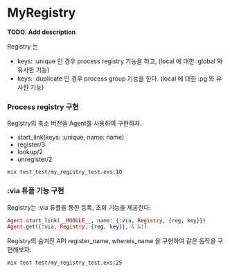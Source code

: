 # MyRegistry

**TODO: Add description**

Registry 는

- keys: :unique 인 경우 process registry 기능을 하고, (local 에 대한 :global 와 유사한 기능)
- keys: :duplicate 인 경우 process group 기능을 한다. (local 에 대한 :pg 와 유사한 기능)

### Process registry 구현

Registry의 축소 버전을 Agent를 사용하여 구현하자.

- start_link(keys: :unique, name: name)
- register/3
- lookup/2
- unregister/2

```
mix test test/my_registry_test.exs:10
```

### :via 튜플 기능 구현

Registry는 :via 튜플을 통한 등록, 조회 기능을 제공한다.

```elixir
Agent.start_link(__MODULE__, name: {:via, Registry, {reg, key}})
Agent.get({:via, Registry, {reg, key}}, & &1)
```

Registry의 숨겨진 API register_name, whereis_name 을 구현하여 같은 동작을 구현해보자.

```
mix test test/my_registry_test.exs:25
```
